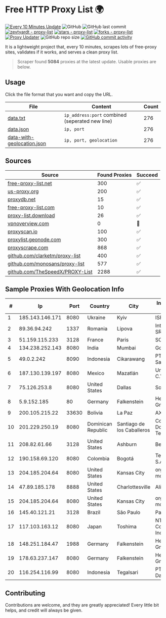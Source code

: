 
# Free HTTP Proxy List 🌍

[![Every 10 Minutes Update](https://github.com/mertguvencli/http-proxy-list/actions/workflows/main.yml/badge.svg?branch=main)](https://github.com/mertguvencli/http-proxy-list/actions/workflows/main.yml)
![GitHub](https://img.shields.io/github/license/mertguvencli/http-proxy-list)
![GitHub last commit](https://img.shields.io/github/last-commit/mertguvencli/http-proxy-list)
[![zevtyardt - proxy-list](https://img.shields.io/static/v1?label=zevtyardt&message=proxy-list&color=blue&logo=github)](https://github.com/zevtyardt/proxy-list "Go to GitHub repo")
[![stars - proxy-list](https://img.shields.io/github/stars/zevtyardt/proxy-list?style=social)](https://github.com/zevtyardt/proxy-list)
[![forks - proxy-list](https://img.shields.io/github/forks/zevtyardt/proxy-list?style=social)](https://github.com/zevtyardt/proxy-list)
[![Proxy Updater](https://github.com/zevtyardt/proxy-list/workflows/Proxy%20Updater/badge.svg)](https://github.com/zevtyardt/proxy-list/actions?query=workflow:"Proxy+Updater")
![GitHub repo size](https://img.shields.io/github/repo-size/zevtyardt/proxy-list)
[![GitHub commit activity](https://img.shields.io/github/commit-activity/m/zevtyardt/proxy-list?logo=commits)](https://github.com/zevtyardt/proxy-list/commits/main)

It is a lightweight project that, every 10 minutes, scrapes lots of free-proxy sites, validates if it works, and serves a clean proxy list.

> Scraper found **5084** proxies at the latest update. Usable proxies are below.

## Usage

Click the file format that you want and copy the URL.

|File|Content|Count|
|----|-------|-----|
|[data.txt](https://raw.githubusercontent.com/mertguvencli/http-proxy-list/main/proxy-list/data.txt)|`ip_address:port` combined (seperated new line)|276|
|[data.json](https://raw.githubusercontent.com/mertguvencli/http-proxy-list/main/proxy-list/data.json)|`ip, port`|276|
|[data-with-geolocation.json](https://raw.githubusercontent.com/mertguvencli/http-proxy-list/main/proxy-list/data-with-geolocation.json)|`ip, port, geolocation`|276|

## Sources

|Source|Found Proxies|Succeed|
|------|-------------|-------|
|[free-proxy-list.net](https://free-proxy-list.net)|300|✅|
|[us-proxy.org](https://www.us-proxy.org)|200|✅|
|[proxydb.net](http://proxydb.net)|15|✅|
|[free-proxy-list.com](https://free-proxy-list.com/?page=&port=&type%5B%5D=http&type%5B%5D=https&up_time=0&search=Search)|10|✅|
|[proxy-list.download](https://www.proxy-list.download/HTTP)|26|✅|
|[vpnoverview.com](https://vpnoverview.com/privacy/anonymous-browsing/free-proxy-servers)|0|🚫|
|[proxyscan.io](https://www.proxyscan.io)|100|✅|
|[proxylist.geonode.com](https://proxylist.geonode.com/api/proxy-list?limit=300&page=1&sort_by=lastChecked&sort_type=desc&protocols=http,https)|300|✅|
|[proxyscrape.com](https://api.proxyscrape.com/v2/?request=displayproxies&protocol=http&timeout=10000&country=all&ssl=all&anonymity=all)|868|✅|
|[github.com/clarketm/proxy-list](https://raw.githubusercontent.com/clarketm/proxy-list/master/proxy-list-raw.txt)|400|✅|
|[github.com/monosans/proxy-list](https://raw.githubusercontent.com/monosans/proxy-list/main/proxies/http.txt)|577|✅|
|[github.com/TheSpeedX/PROXY-List](https://raw.githubusercontent.com/TheSpeedX/PROXY-List/master/http.txt)|2288|✅|


## Sample Proxies With Geolocation Info

|#|Ip|Port|Country|City|Internet Service Provider|
|-|--|----|-------|----|-------------------------|
|1|185.143.146.171|8080|Ukraine|Kyiv|ISP UTELS|
|2|89.36.94.242|1337|Romania|Lipova|Interkvm Host SRL|
|3|51.159.115.233|3128|France|Paris|SCALEWAY|
|4|134.238.252.143|8080|India|Mumbai|Google LLC|
|5|49.0.2.242|8090|Indonesia|Cikarawang|PT Usaha Adi Sanggoro|
|6|187.130.139.197|8080|Mexico|Mazatlán|Uninet S.A. de C.V.|
|7|75.126.253.8|8080|United States|Dallas|SoftLayer|
|8|5.9.152.185|80|Germany|Falkenstein|Hetzner Online GmbH|
|9|200.105.215.22|33630|Bolivia|La Paz|AXS Bolivia S. A.|
|10|201.229.250.19|8080|Dominican Republic|Santiago de los Caballeros|Compañía Dominicana de Teléfonos S. A.|
|11|208.82.61.66|3128|United States|Ashburn|Bernardi Sounds|
|12|190.158.69.120|8080|Colombia|Bogotá|Telmex Colombia S.A.|
|13|204.185.204.64|8080|United States|Kansas City|org-morenet.more.net|
|14|47.89.185.178|8888|United States|Charlottesville|Alibaba.com LLC|
|15|204.185.204.64|8080|United States|Kansas City|org-morenet.more.net|
|16|145.40.121.21|3128|Brazil|São Paulo|Packet Host, Inc.|
|17|117.103.163.12|8080|Japan|Toshima|NTT PC Communications, Inc.|
|18|148.251.184.47|1988|Germany|Falkenstein|Hetzner Online GmbH|
|19|178.63.237.147|8080|Germany|Falkenstein|Hetzner Online GmbH|
|20|116.254.116.99|8080|Indonesia|Tegalsari|PT Media Sarana Data|



## Contributing

Contributions are welcome, and they are greatly appreciated! Every
little bit helps, and credit will always be given.

